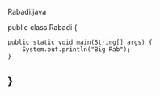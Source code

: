 Rabadi.java

public class Rabadi {

    public static void main(String[] args) {
        System.out.println("Big Rab");
    }
    
}
----------
